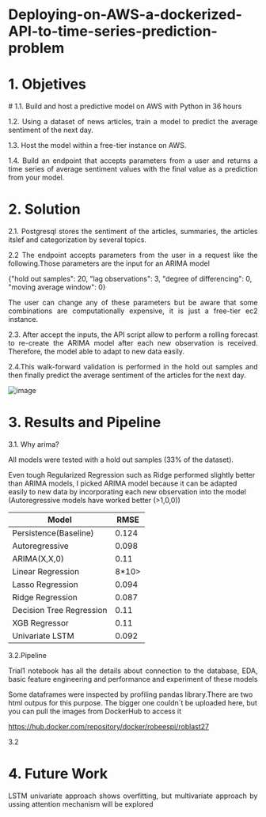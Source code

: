 # Deploying-on-AWS-a-dockerized-API-to-time-series-prediction-problem

# 1. Objetives

<p align=justify> # 1.1. Build and host a predictive model on AWS with Python in 36 hours

<p align=justify> 1.2. Using a dataset of news articles, train a model to predict the average sentiment of the next day.

<p align=justify> 1.3.	Host the model within a free-tier instance on AWS.

<p align=justify> 1.4.	Build an endpoint that accepts parameters from a user and returns a time series of average sentiment values with the final value as a prediction from your model.
  
# 2. Solution

<p align=justify> 2.1. Postgresql stores the sentiment of the articles, summaries, the articles itslef and categorization by several topics. 
 
<p align=justify> 2.2 The endpoint accepts parameters from the user in a request like the following.Those parameters are the input for an ARIMA model

{"hold out samples": 20,
"lag observations": 3,
"degree of differencing": 0,
"moving average window": 0}

<p align=justify> The user can change any of these parameters but be aware that some combinations are computationally expensive, it is just a free-tier ec2 instance. 

<p align=justify> 2.3. After accept the inputs, the API script allow to perform a rolling forecast to re-create the ARIMA model after each new observation is received. Therefore, the model able to adapt to new data easily. 
  
<p align=justify> 2.4.This walk-forward validation is performed in the hold out samples and then finally predict the average sentiment of the articles for the next day.

![image](https://github.com/robeespi/Deploying-on-AWS-a-dockerized-API-to-time-series-prediction-problem/blob/main/solution_diagram.jpeg)

# 3. Results and Pipeline

<p align=justify> 3.1. Why arima? 

<p align=justify> All models were tested with a hold out samples (33% of the dataset). 

Even tough Regularized Regression such as Ridge performed slightly better than ARIMA models, I picked ARIMA model because it can be adapted easily to new data by incorporating each new observation into the model (Autoregressive models have worked better (>1,0,0))

Model | RMSE |  
--- | --- | 
Persistence(Baseline) | 0.124 | 
Autoregressive | 0.098 | 
ARIMA(X,X,0)| 0.11 | 
Linear Regression | 8*10> | 
Lasso Regression| 0.094 | 
Ridge Regression| 0.087 | 
Decision Tree Regression | 0.11 | 
XGB Regressor | 0.11 | 
Univariate LSTM | 0.092 | 

<p align=justify> 3.2.Pipeline
  
<p align=justify> Trial1 notebook has all the details about connection to the database, EDA, basic feature engineering and performance and experiment of these models

Some dataframes were inspected by profiling pandas library.There are two html outpus for this purpose. The bigger one couldn´t be uploaded here, but you can pull the images from DockerHub to access it

https://hub.docker.com/repository/docker/robeespi/roblast27


<p align=justify> 3.2

# 4. Future Work

<p align=justify> LSTM univariate approach shows overfitting, but multivariate approach by ussing attention mechanism will be explored

